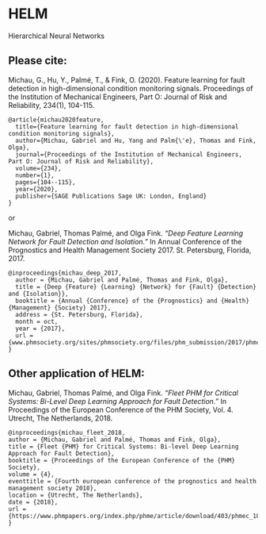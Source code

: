 # HELM
Hierarchical Neural Networks

## Please cite:

Michau, G., Hu, Y., Palmé, T., & Fink, O. (2020). Feature learning for fault detection in high-dimensional condition monitoring signals. Proceedings of the Institution of Mechanical Engineers, Part O: Journal of Risk and Reliability, 234(1), 104-115.

	@article{michau2020feature,
	  title={Feature learning for fault detection in high-dimensional condition monitoring signals},
	  author={Michau, Gabriel and Hu, Yang and Palm{\'e}, Thomas and Fink, Olga},
	  journal={Proceedings of the Institution of Mechanical Engineers, Part O: Journal of Risk and Reliability},
	  volume={234},
	  number={1},
	  pages={104--115},
	  year={2020},
	  publisher={SAGE Publications Sage UK: London, England}
	}

or 

Michau, Gabriel, Thomas Palmé, and Olga Fink. *“Deep Feature Learning Network for Fault Detection and Isolation.”* 
In Annual Conference of the Prognostics and Health Management Society 2017. St. Petersburg, Florida, 2017.

    @inproceedings{michau_deep_2017,
      author = {Michau, Gabriel and Palmé, Thomas and Fink, Olga},
      title = {Deep {Feature} {Learning} {Network} for {Fault} {Detection} and {Isolation}},
      booktitle = {Annual {Conference} of the {Prognostics} and {Health} {Management} {Society} 2017},
      address = {St. Petersburg, Florida},
      month = oct,
      year = {2017},
      url = {www.phmsociety.org/sites/phmsociety.org/files/phm_submission/2017/phmc_17_012.pdf}
    }

## Other application of HELM:

Michau, Gabriel, Thomas Palmé, and Olga Fink. *“Fleet PHM for Critical Systems: Bi-Level Deep Learning Approach for Fault Detection.”*
In Proceedings of the European Conference of the PHM Society, Vol. 4. Utrecht, The Netherlands, 2018.

    @inproceedings{michau_fleet_2018,
	author = {Michau, Gabriel and Palmé, Thomas and Fink, Olga},
	title = {Fleet {PHM} for Critical Systems: Bi-level Deep Learning Approach for Fault Detection},
	booktitle = {Proceedings of the European Conference of the {PHM} Society},
	volume = {4},
	eventtitle = {Fourth european conference of the prognostics and health management society 2018},
	location = {Utrecht, The Netherlands},
	date = {2018},
	url = {https://www.phmpapers.org/index.php/phme/article/download/403/phmec_18_403}
    }
